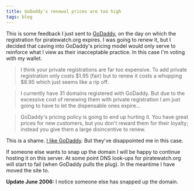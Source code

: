 ```yaml
---
title: GoDaddy's renewal prices are too high
tags: blog
---
```


This is some feedback I just sent to [GoDaddy](http://www.godaddy.com/), on the day on which the registration for piratewatch.org expires. I was going to renew it, but I decided that caving into GoDaddy's pricing model would only serve to reinforce what I view as their inacceptable practice. In this case I'm voting with my wallet.

> I think your private registrations are far too expensive. To add private registration only costs $1.95 (fair) but to renew it costs a whopping $8.95 which just seems like a rip off.

> I currently have 31 domains registered with GoDaddy. But due to the excessive cost of renewing them with private registration I am just going to have to let the dispensable ones expire...

> GoDaddy's pricing policy is going to end up hurting it. You have great prices for new customers, but you don't reward them for their loyalty; instead you give them a large disincentive to renew.

This is a shame. [I like GoDaddy](http://www.wincent.com/a/about/wincent/weblog/archives/2005/05/godaddy_vs_netw.php). But they've disappointed me in this case.

If someone else wants to snap up the domain I will be happy to continue hosting it on this server. At some point DNS look-ups for piratewatch.org will start to fail (when GoDaddy pulls the plug). In the meantime I have moved the site to.

**Update June 2006:** I notice someone else has snapped up the domain.
